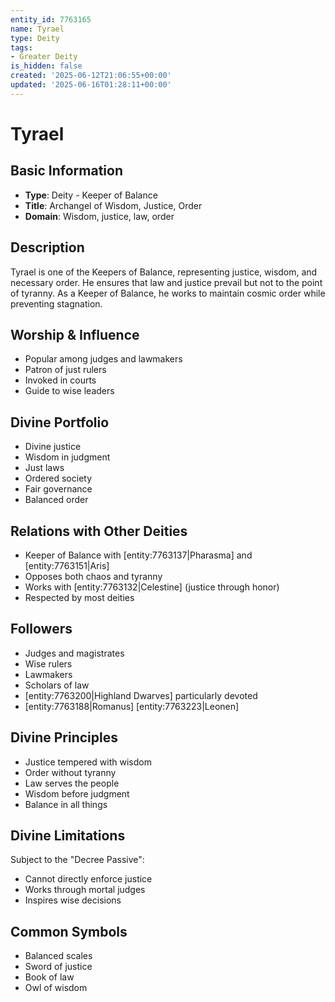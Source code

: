 ```yaml
---
entity_id: 7763165
name: Tyrael
type: Deity
tags:
- Greater Deity
is_hidden: false
created: '2025-06-12T21:06:55+00:00'
updated: '2025-06-16T01:28:11+00:00'
---
```


# Tyrael

## Basic Information

- **Type**: Deity - Keeper of Balance
- **Title**: Archangel of Wisdom, Justice, Order
- **Domain**: Wisdom, justice, law, order

## Description

Tyrael is one of the Keepers of Balance, representing justice, wisdom, and necessary order. He ensures that law and justice prevail but not to the point of tyranny. As a Keeper of Balance, he works to maintain cosmic order while preventing stagnation.

## Worship & Influence

- Popular among judges and lawmakers
- Patron of just rulers
- Invoked in courts
- Guide to wise leaders

## Divine Portfolio

- Divine justice
- Wisdom in judgment
- Just laws
- Ordered society
- Fair governance
- Balanced order

## Relations with Other Deities

- Keeper of Balance with [entity:7763137|Pharasma] and [entity:7763151|Aris]
- Opposes both chaos and tyranny
- Works with [entity:7763132|Celestine] (justice through honor)
- Respected by most deities

## Followers

- Judges and magistrates
- Wise rulers
- Lawmakers
- Scholars of law
- [entity:7763200|Highland Dwarves] particularly devoted
- [entity:7763188|Romanus] [entity:7763223|Leonen]

## Divine Principles

- Justice tempered with wisdom
- Order without tyranny
- Law serves the people
- Wisdom before judgment
- Balance in all things

## Divine Limitations

Subject to the "Decree Passive":

- Cannot directly enforce justice
- Works through mortal judges
- Inspires wise decisions

## Common Symbols

- Balanced scales
- Sword of justice
- Book of law
- Owl of wisdom
